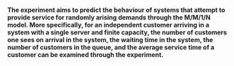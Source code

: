 #### The experiment aims to predict the behaviour of systems that attempt to provide service for randomly arising demands through the M/M/1/N model. More specifically, for an independent customer arriving in a system with a single server and finite capacity, the number of customers one sees on arrival in the system, the waiting time in the system, the number of customers in the queue, and the average service time of a customer can be examined through the experiment.


